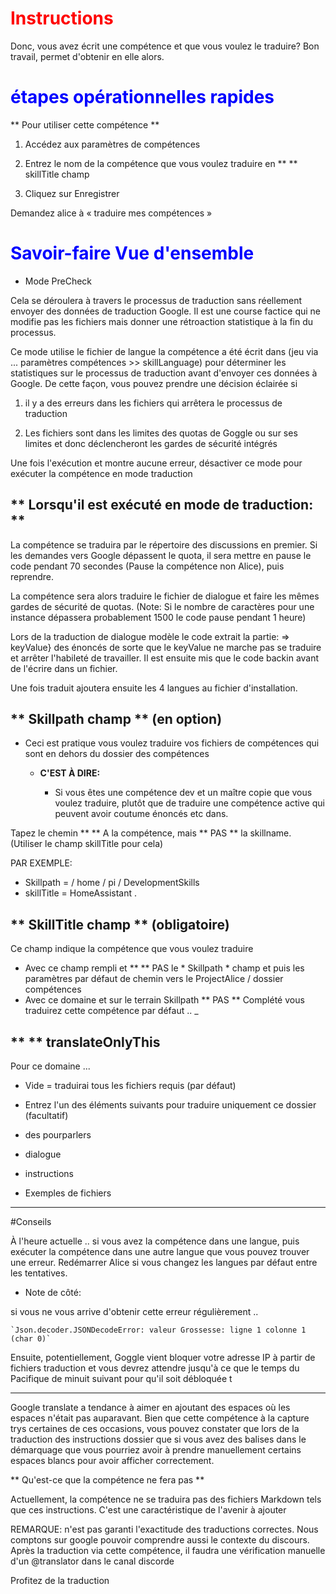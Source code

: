 
# <Span style = "color: #FF0000;"> <strong> Instructions </span> </strong>

Donc, vous avez écrit une compétence et que vous voulez le traduire? Bon travail, permet d'obtenir en elle alors.

# <Span style = "color: #0000FF;"> <strong> étapes opérationnelles rapides </span> </strong>

** Pour utiliser cette compétence **

1. Accédez aux paramètres de compétences

2. Entrez le nom de la compétence que vous voulez traduire en ** ** skillTitle champ

3. Cliquez sur Enregistrer

Demandez alice à « traduire mes compétences »

# <Span style = "color: #0000FF;"> <strong> Savoir-faire Vue d'ensemble </span> </strong>

- Mode PreCheck
 
Cela se déroulera à travers le processus de traduction sans réellement envoyer des données de traduction Google.
Il est une course factice qui ne modifie pas les fichiers mais donner une rétroaction statistique à la fin du processus.

Ce mode utilise le fichier de langue la compétence a été écrit dans (jeu via ... paramètres compétences >> skillLanguage) pour déterminer les statistiques sur le processus de traduction
avant d'envoyer ces données à Google. De cette façon, vous pouvez prendre une décision éclairée si

1. il y a des erreurs dans les fichiers qui arrêtera le processus de traduction

2. Les fichiers sont dans les limites des quotas de Goggle ou sur ses limites et donc déclencheront les gardes de sécurité intégrés

Une fois l'exécution et montre aucune erreur, désactiver ce mode pour exécuter la compétence en mode traduction


## ** Lorsqu'il est exécuté en mode de traduction: **

La compétence se traduira par le répertoire des discussions en premier. Si les demandes vers Google dépassent le quota, il sera
mettre en pause le code pendant 70 secondes (Pause la compétence non Alice), puis reprendre.

La compétence sera alors traduire le fichier de dialogue et faire les mêmes gardes de sécurité de quotas. (Note: Si le nombre de caractères
pour une instance dépassera probablement 1500 le code pause pendant 1 heure)

Lors de la traduction de dialogue modèle le code extrait la partie: => keyValue} des énoncés
de sorte que le keyValue ne marche pas se traduire et arrêter l'habileté de travailler. Il est ensuite mis que le code backin
avant de l'écrire dans un fichier.

Une fois traduit ajoutera ensuite les 4 langues au fichier d'installation.

## ** Skillpath champ ** (en option)

- Ceci est pratique vous voulez traduire vos fichiers de compétences qui sont en dehors du dossier des compétences

  - **C'EST À DIRE:**
 
    - Si vous êtes une compétence dev et un maître copie que vous voulez traduire, plutôt que de traduire une compétence active
qui peuvent avoir coutume énoncés etc dans.

Tapez le chemin ** ** A la compétence, mais ** PAS ** la skillname. (Utiliser le champ skillTitle pour cela)

PAR EXEMPLE:

- Skillpath = / home / pi / DevelopmentSkills
- skillTitle = HomeAssistant
.

## ** SkillTitle champ ** (obligatoire)

Ce champ indique la compétence que vous voulez traduire

- Avec ce champ rempli et ** ** PAS le * Skillpath * champ et puis les paramètres par défaut de chemin vers le ProjectAlice / dossier compétences
- Avec ce domaine et sur le terrain Skillpath ** PAS ** Complété vous traduirez cette compétence par défaut ..
_
## ** ** translateOnlyThis

Pour ce domaine ...

- Vide = traduirai tous les fichiers requis (par défaut)

- Entrez l'un des éléments suivants pour traduire uniquement ce dossier (facultatif)
 - des pourparlers
 - dialogue
 - instructions
 - Exemples de fichiers
 
 _______________________

#Conseils

À l'heure actuelle .. si vous avez la compétence dans une langue, puis exécuter la compétence dans une autre langue que vous pouvez trouver une erreur.
Redémarrer Alice si vous changez les langues par défaut entre les tentatives.

- Note de côté:

 si vous ne vous arrive d'obtenir cette erreur régulièrement ..
 
 `` `Json.decoder.JSONDecodeError: valeur Grossesse: ligne 1 colonne 1 (char 0)` ``
 
 Ensuite, potentiellement, Goggle vient bloquer votre adresse IP à partir de fichiers traduction et vous devrez attendre jusqu'à ce que le temps du Pacifique de minuit suivant pour qu'il soit débloquée t

------------------

Google translate a tendance à aimer en ajoutant des espaces où les espaces n'était pas auparavant. Bien que cette compétence à la capture trys
certaines de ces occasions, vous pouvez constater que lors de la traduction des instructions dossier que si vous avez des balises dans le démarquage
que vous pourriez avoir à prendre manuellement certains espaces blancs pour avoir afficher correctement.

** Qu'est-ce que la compétence ne fera pas **

Actuellement, la compétence ne se traduira pas des fichiers Markdown tels que ces instructions. C'est une caractéristique de l'avenir à ajouter

REMARQUE: n'est pas garanti l'exactitude des traductions correctes. Nous comptons sur google pouvoir comprendre aussi
le contexte du discours. Après la traduction via cette compétence, il faudra une vérification manuelle d'un @translator dans
le canal discorde
 
Profitez de la traduction